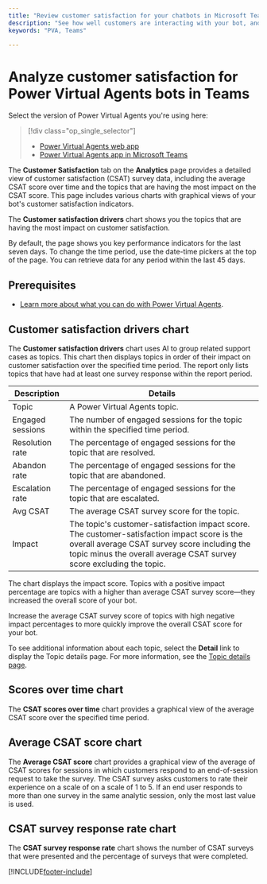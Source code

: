```yaml
---
title: "Review customer satisfaction for your chatbots in Microsoft Teams"
description: "See how well customers are interacting with your bot, and identify areas for improvement in the Power Virtual Agents app in Microsoft Teams."
keywords: "PVA, Teams"

---
```


# Analyze customer satisfaction for Power Virtual Agents bots in Teams

Select the version of Power Virtual Agents you're using here:

> [!div class="op_single_selector"]
>
> - [Power Virtual Agents web app](../analytics-csat.md)
> - [Power Virtual Agents app in Microsoft Teams](analytics-csat-teams.md)

The **Customer Satisfaction** tab on the **Analytics** page provides a detailed view of customer satisfaction (CSAT) survey data, including the average CSAT score over time and the topics that are having the most impact on the CSAT score. This page includes various charts with graphical views of your bot's customer satisfaction indicators.

The **Customer satisfaction drivers** chart shows you the topics that are having the most impact on customer satisfaction.

By default, the page shows you key performance indicators for the last seven days. To change the time period, use the date-time pickers at the top of the page. You can retrieve data for any period within the last 45 days.

## Prerequisites

- [Learn more about what you can do with Power Virtual Agents](fundamentals-what-is-power-virtual-agents-teams.md).

## Customer satisfaction drivers chart

The **Customer satisfaction drivers** chart uses AI to group related support cases as topics. This chart then displays topics in order of their impact on customer satisfaction over the specified time period. The report only lists topics that have had at least one survey response within the report period.

| Description | Details |
| --- | --- |
| Topic | A Power Virtual Agents topic. |
| Engaged sessions | The number of engaged sessions for the topic within the specified time period. |
| Resolution rate | The percentage of engaged sessions for the topic that are resolved. |
| Abandon rate | The percentage of engaged sessions for the topic that are abandoned. |
| Escalation rate | The percentage of engaged sessions for the topic that are escalated. |
| Avg CSAT | The average CSAT survey score for the topic. |
| Impact | The topic's customer-satisfaction impact score. The customer-satisfaction impact score is the overall average CSAT survey score including the topic minus the overall average CSAT survey score excluding the topic. |

The chart displays the impact score. Topics with a positive impact percentage are topics with a higher than average CSAT survey score&mdash;they increased the overall score of your bot.

Increase the average CSAT survey score of topics with high negative impact percentages to more quickly improve the overall CSAT score for your bot.

To see additional information about each topic, select the **Detail** link to display the Topic details page. For more information, see the [Topic details page](analytics-topic-details-teams.md).

## Scores over time chart

The **CSAT scores over time** chart provides a graphical view of the average CSAT score over the specified time period.

## Average CSAT score chart

The **Average CSAT score** chart provides a graphical view of the average of CSAT scores for sessions in which customers respond to an end-of-session request to take the survey. The CSAT survey asks customers to rate their experience on a scale of on a scale of 1 to 5. If an end user responds to more than one survey in the same analytic session, only the most last value is used.

## CSAT survey response rate chart

The **CSAT survey response rate** chart shows the number of CSAT surveys that were presented and the percentage of surveys that were completed.

[!INCLUDE[footer-include](../includes/footer-banner.md)]

